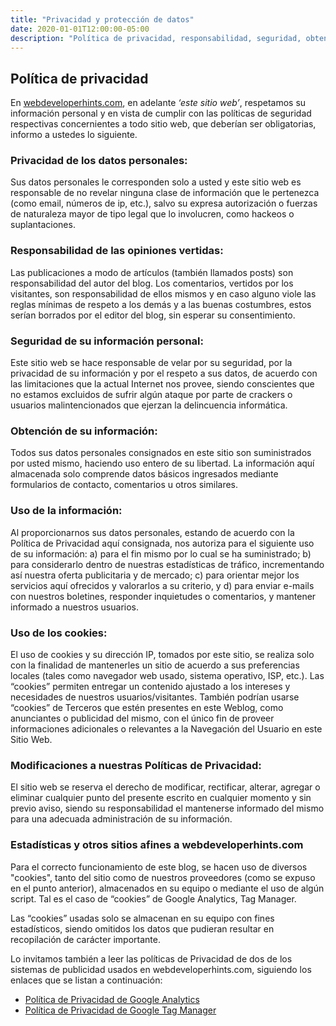 ```yaml
---
title: "Privacidad y protección de datos"
date: 2020-01-01T12:00:00-05:00
description: "Política de privacidad, responsabilidad, seguridad, obtención, uso y protección de datos"
---
```


## Política de privacidad

En [webdeveloperhints.com](https://webdeveloperhints.com), en adelante *‘este sitio web’*, respetamos su información personal y en vista de cumplir con las políticas de seguridad respectivas concernientes a todo sitio web, que deberían ser obligatorias, informo a ustedes lo siguiente.

### Privacidad de los datos personales:

Sus datos personales le corresponden solo a usted y este sitio web es responsable de no revelar ninguna clase de
información que le pertenezca (como email, números de ip, etc.), salvo su expresa autorización o fuerzas de
naturaleza mayor de tipo legal que lo involucren, como hackeos o suplantaciones.

### Responsabilidad de las opiniones vertidas:

Las publicaciones a modo de artículos (también llamados posts) son responsabilidad del autor del blog. Los comentarios, vertidos por los visitantes, son responsabilidad de ellos mismos y en caso alguno viole las reglas mínimas de respeto a los demás y a las buenas costumbres, estos serían borrados por el editor del blog, sin esperar su consentimiento.

### Seguridad de su información personal:

Este sitio web se hace responsable de velar por su seguridad, por la privacidad de su información y por el respeto a sus datos, de acuerdo con las limitaciones que la actual Internet nos provee, siendo conscientes que no estamos excluidos de sufrir algún ataque por parte de crackers o usuarios malintencionados que ejerzan la delincuencia informática.

### Obtención de su información:

Todos sus datos personales consignados en este sitio son suministrados por usted mismo, haciendo uso entero de su libertad. La información aquí almacenada solo comprende datos básicos ingresados mediante formularios de contacto, comentarios u otros similares.

### Uso de la información:

Al proporcionarnos sus datos personales, estando de acuerdo con la Política de Privacidad aquí consignada, nos autoriza para el siguiente uso de su información: a) para el fin mismo por lo cual se ha suministrado; b) para considerarlo dentro de nuestras estadísticas de tráfico, incrementando así nuestra oferta publicitaria y de mercado; c) para orientar mejor los servicios aquí ofrecidos y valorarlos a su criterio, y d) para enviar e-mails con nuestros boletines, responder inquietudes o comentarios, y mantener informado a nuestros usuarios.

### Uso de los cookies:

El uso de cookies y su dirección IP, tomados por este sitio, se realiza solo con la finalidad de mantenerles un sitio de acuerdo a sus preferencias locales (tales como navegador web usado, sistema operativo, ISP, etc.). Las “cookies” permiten entregar un contenido ajustado a los intereses y necesidades de nuestros usuarios/visitantes. También podrían usarse “cookies” de Terceros que estén presentes en este Weblog, como anunciantes o publicidad del mismo, con el único fin de proveer informaciones adicionales o relevantes a la Navegación del Usuario en este Sitio Web.

### Modificaciones a nuestras Políticas de Privacidad:

El sitio web se reserva el derecho de modificar, rectificar, alterar, agregar o eliminar cualquier punto del presente escrito en cualquier momento y sin previo aviso, siendo su responsabilidad el mantenerse informado del mismo para una adecuada administración de su información.

### Estadísticas y otros sitios afines a webdeveloperhints.com

Para el correcto funcionamiento de este blog, se hacen uso de diversos "cookies", tanto del sitio como de nuestros proveedores (como se expuso en el punto anterior), almacenados en su equipo o mediante el uso de algún script. Tal es el caso de “cookies” de Google Analytics, Tag Manager.

Las “cookies” usadas solo se almacenan en su equipo con fines estadísticos, siendo omitidos los datos que pudieran resultar en recopilación de carácter importante.

Lo invitamos también a leer las políticas de Privacidad de dos de los sistemas de publicidad usados en webdeveloperhints.com, siguiendo los enlaces que se listan a continuación:

- [Política de Privacidad de Google Analytics](http://www.google.com/intl/es_ALL/privacypolicy.html)
- [Política de Privacidad de Google Tag Manager](https://www.google.com/analytics/tag-manager/use-policy/)
